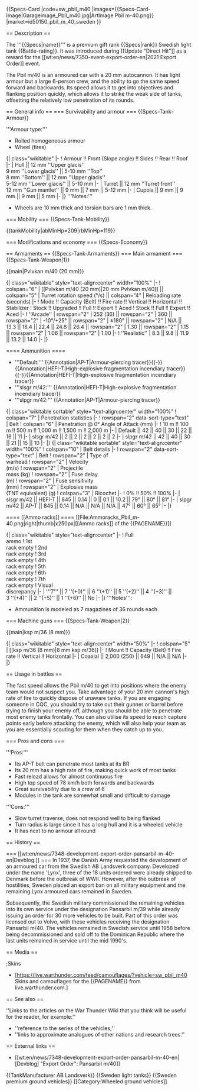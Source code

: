 {{Specs-Card
|code=sw_pbil_m40
|images={{Specs-Card-Image|Garageimage_Pbil_m40.jpg|ArtImage Pbil m-40.png}}
|market=id50150_pbil_m_40_sweden
}}

== Description ==
<!-- ''In the description, the first part should be about the history of the creation and combat usage of the vehicle, as well as its key features. In the second part, tell the reader about the ground vehicle in the game. Insert a screenshot of the vehicle, so that if the novice player does not remember the vehicle by name, he will immediately understand what kind of vehicle the article is talking about.'' -->
The '''{{Specs|name}}''' is a premium gift rank {{Specs|rank}} Swedish light tank {{Battle-rating}}. It was introduced during [[Update "Direct Hit"]] as a reward for the [[wt:en/news/7350-event-export-order-en|2021 Export Order]] event.

The Pbil m/40 is an armoured car with a 20 mm autocannon. It has light armour but a large 6-person crew, and the ability to go the same speed forward and backwards. Its speed allows it to get into objectives and flanking position quickly, which allows it to strike the weak side of tanks, offsetting the relatively low penetration of its rounds.

== General info ==
=== Survivability and armour ===
{{Specs-Tank-Armour}}
<!-- ''Describe armour protection. Note the most well protected and key weak areas. Appreciate the layout of modules as well as the number and location of crew members. Is the level of armour protection sufficient, is the placement of modules helpful for survival in combat? If necessary use a visual template to indicate the most secure and weak zones of the armour.'' -->

'''Armour type:'''
* Rolled homogeneous armour
* Wheel (tires)

{| class="wikitable"
|-
! Armour !! Front (Slope angle) !! Sides !! Rear !! Roof
|-
| Hull || 12 mm ''Upper glacis'' <br> 9 mm ''Lower glacis'' || 5-10 mm ''Top'' <br> 8 mm ''Bottom'' || 12 mm ''Upper glacis'' <br> 5-12 mm ''Lower glacis'' || 5-10 mm
|-
| Turret || 12 mm ''Turret front'' <br> 12 mm ''Gun mantlet'' || 9 mm || 7 mm || 5-12 mm
|-
| Cupola || 9 mm || 9 mm || 9 mm || 5 mm
|-
|}
'''Notes:'''

* Wheels are 10 mm thick and torsion bars are 1 mm thick.

=== Mobility ===
{{Specs-Tank-Mobility}}
<!-- ''Write about the mobility of the ground vehicle. Estimate the specific power and manoeuvrability, as well as the maximum speed forwards and backwards.'' -->

{{tankMobility|abMinHp=209|rbMinHp=119}}

=== Modifications and economy ===
{{Specs-Economy}}

== Armaments ==
{{Specs-Tank-Armaments}}
=== Main armament ===
{{Specs-Tank-Weapon|1}}
<!-- ''Give the reader information about the characteristics of the main gun. Assess its effectiveness in a battle based on the reloading speed, ballistics and the power of shells. Do not forget about the flexibility of the fire, that is how quickly the cannon can be aimed at the target, open fire on it and aim at another enemy. Add a link to the main article on the gun: <code><nowiki>{{main|Name of the weapon}}</nowiki></code>. Describe in general terms the ammunition available for the main gun. Give advice on how to use them and how to fill the ammunition storage.'' -->
{{main|Pvlvkan m/40 (20 mm)}}

{| class="wikitable" style="text-align:center" width="100%"
|-
! colspan="6" | [[Pvlvkan m/40 (20 mm)|20 mm Pvlvkan m/40]] || colspan="5" | Turret rotation speed (°/s) || colspan="4" | Reloading rate (seconds)
|-
! Mode !! Capacity (Belt) !! Fire rate !! Vertical !! Horizontal !! Stabilizer
! Stock !! Upgraded !! Full !! Expert !! Aced
! Stock !! Full !! Expert !! Aced
|-
! ''Arcade''
| rowspan="2" | 252 (36) || rowspan="2" | 360 || rowspan="2" | -10°/+25° || rowspan="2" | ±180° || rowspan="2" | N/A || 13.3 || 18.4 || 22.4 || 24.8 || 26.4 || rowspan="2" | 1.30 || rowspan="2" | 1.15 || rowspan="2" | 1.06 || rowspan="2" | 1.00
|-
! ''Realistic''
| 8.3 || 9.8 || 11.9 || 13.2 || 14.0
|-
|}

==== Ammunition ====

* '''Default:''' {{Annotation|AP-T|Armour-piercing tracer}}{{-}}{{Annotation|HEFI-T|High-explosive fragmentation incendiary tracer}}{{-}}{{Annotation|HEFI-T|High-explosive fragmentation incendiary tracer}}
* '''slsgr m/42:''' {{Annotation|HEFI-T|High-explosive fragmentation incendiary tracer}}
* '''slpgr m/42:''' {{Annotation|AP-T|Armour-piercing tracer}}

{| class="wikitable sortable" style="text-align:center" width="100%"
! colspan="7" | Penetration statistics
|-
! rowspan="2" data-sort-type="text" | Belt
! colspan="6" | Penetration @ 0° Angle of Attack (mm)
|-
! 10 m !! 100 m !! 500 m !! 1,000 m !! 1,500 m !! 2,000 m
|-
| Default || 42 || 40 || 30 || 22 || 16 || 11
|-
| slsgr m/42 || 2 || 2 || 2 || 2 || 2 || 2
|-
| slpgr m/42 || 42 || 40 || 30 || 21 || 15 || 10
|-
|}
{| class="wikitable sortable" style="text-align:center" width="100%"
! colspan="10" | Belt details
|-
! rowspan="2" data-sort-type="text" | Belt
! rowspan="2" | Type of<br>warhead
! rowspan="2" | Velocity<br>(m/s)
! rowspan="2" | Projectile<br>mass (kg)
! rowspan="2" | Fuse delay<br>(m)
! rowspan="2" | Fuse sensitivity<br>(mm)
! rowspan="2" | Explosive mass<br>(TNT equivalent) (g)
! colspan="3" | Ricochet
|-
! 0% !! 50% !! 100%
|-
| slsgr m/42 || HEFI-T || 845 || 0.14 || 0 || 0.1 || 10.2 || 79° || 80° || 81°
|-
| slpgr m/42 || AP-T || 845 || 0.14 || N/A || N/A || N/A || 47° || 60° || 65°
|-
|}

==== [[Ammo racks]] ====
[[File:Ammoracks_Pbil_m-40.png|right|thumb|x250px|[[Ammo racks]] of the {{PAGENAME}}]]
<!-- '''Last updated: 2.13.0.131''' -->
{| class="wikitable" style="text-align:center"
|-
! Full<br>ammo
! 1st<br>rack empty
! 2nd<br>rack empty
! 3rd<br>rack empty
! 4th<br>rack empty
! 5th<br>rack empty
! 6th<br>rack empty
! 7th<br>rack empty
! Visual<br>discrepancy
|-
| '''7''' || 7&nbsp;''(+0)'' || 6&nbsp;''(+1)'' || 5&nbsp;''(+2)'' || 4&nbsp;''(+3)'' || 3&nbsp;''(+4)'' || 2&nbsp;''(+5)'' || 1&nbsp;''(+6)'' || No
|-
|}
'''Notes''':

* Ammunition is modeled as 7 magazines of 36 rounds each.

=== Machine guns ===
{{Specs-Tank-Weapon|2}}
<!-- ''Offensive and anti-aircraft machine guns not only allow you to fight some aircraft but also are effective against lightly armoured vehicles. Evaluate machine guns and give recommendations on its use.'' -->
{{main|ksp m/36 (8 mm)}}

{| class="wikitable" style="text-align:center" width="50%"
|-
! colspan="5" | [[ksp m/36 (8 mm)|8 mm ksp m/36]]
|-
! Mount !! Capacity (Belt) !! Fire rate !! Vertical !! Horizontal
|-
| Coaxial || 2,000 (250) || 649 || N/A || N/A
|-
|}

== Usage in battles ==
<!-- ''Describe the tactics of playing in the vehicle, the features of using vehicles in the team and advice on tactics. Refrain from creating a "guide" - do not impose a single point of view but instead give the reader food for thought. Describe the most dangerous enemies and give recommendations on fighting them. If necessary, note the specifics of the game in different modes (AB, RB, SB).'' -->
The fast speed allows the Pbil m/40 to get into positions where the enemy team would not suspect you. Take advantage of your 20 mm cannon's high rate of fire to quickly dispose of unaware tanks. If you are engaging someone in CQC, you should try to take out their gunner or barrel before trying to finish your enemy off, although you should be able to penetrate most enemy tanks frontally. You can also utilise its speed to reach capture points early before attacking the enemy, which will also help your team as you are essentially scouting for them when they catch up to you.

=== Pros and cons ===
<!-- ''Summarise and briefly evaluate the vehicle in terms of its characteristics and combat effectiveness. Mark its pros and cons in a bulleted list. Try not to use more than 6 points for each of the characteristics. Avoid using categorical definitions such as "bad", "good" and the like - use substitutions with softer forms such as "inadequate" and "effective".'' -->

'''Pros:'''

* Its AP-T belt can penetrate most tanks at its BR
* Its 20 mm has a high rate of fire, making quick work of most tanks
* Fast reload allows for almost continuous fire
* High top speed of 78 km/h both forwards and backwards
* Great survivability due to a crew of 6
* Modules in the tank are somewhat small and difficult to damage

'''Cons:'''

* Slow turret traverse, does not respond well to being flanked
* Turn radius is large since it has a long hull and it is a wheeled vehicle
* It has next to no armour all round

== History ==
<!-- ''Describe the history of the creation and combat usage of the vehicle in more detail than in the introduction. If the historical reference turns out to be too long, take it to a separate article, taking a link to the article about the vehicle and adding a block "/History" (example: <nowiki>https://wiki.warthunder.com/(Vehicle-name)/History</nowiki>) and add a link to it here using the <code>main</code> template. Be sure to reference text and sources by using <code><nowiki><ref></ref></nowiki></code>, as well as adding them at the end of the article with <code><nowiki><references /></nowiki></code>. This section may also include the vehicle's dev blog entry (if applicable) and the in-game encyclopedia description (under <code><nowiki>=== In-game description ===</nowiki></code>, also if applicable).'' -->
=== [[wt:en/news/7348-development-export-order-pansarbil-m-40-en|Devblog:]] ===
In 1937, the Danish Army requested the development of an armoured car from the Swedish AB Landsverk company. Developed under the name 'Lynx', three of the 18 units ordered were already shipped to Denmark before the outbreak of WWII. However, after the outbreak of hostilities, Sweden placed an export ban on all military equipment and the remaining Lynx armoured cars remained in Sweden.

Subsequently, the Swedish military commissioned the remaining vehicles into its own service under the designation Pansarbil m/39 while already issuing an order for 30 more vehicles to be built. Part of this order was licensed out to Volvo, with these vehicles receiving the designation Pansarbil m/40. The vehicles remained in Swedish service until 1958 before being decommissioned and sold off to the Dominican Republic where the last units remained in service until the mid 1990's.

== Media ==
<!-- ''Excellent additions to the article would be video guides, screenshots from the game, and photos.'' -->

;Skins

* [https://live.warthunder.com/feed/camouflages/?vehicle=sw_pbil_m40 Skins and camouflages for the {{PAGENAME}} from live.warthunder.com.]

== See also ==
<!-- ''Links to the articles on the War Thunder Wiki that you think will be useful for the reader, for example:''
* ''reference to the series of the vehicles;''
* ''links to approximate analogues of other nations and research trees.'' -->
''Links to the articles on the War Thunder Wiki that you think will be useful for the reader, for example:''

* ''reference to the series of the vehicles;''
* ''links to approximate analogues of other nations and research trees.''

== External links ==
<!-- ''Paste links to sources and external resources, such as:''
* ''topic on the official game forum;''
* ''other literature.'' -->

* [[wt:en/news/7348-development-export-order-pansarbil-m-40-en|[Devblog] "Export Order": Pansarbil m/40]]

{{TankManufacturer AB Landsverk}}
{{Sweden light tanks}}
{{Sweden premium ground vehicles}}
[[Category:Wheeled ground vehicles]]